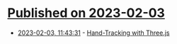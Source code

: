 # [Published on 2023-02-03](index.md)

* [2023-02-03, 11:43:31](https://news.ycombinator.com/item?id=34639946) - [Hand-Tracking with Three.js](https://rdtr01.xl.digital/)
